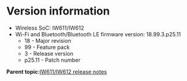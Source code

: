 # Version information

-   Wireless SoC: IW611/IW612
-   Wi-Fi and Bluetooth/Bluetooth LE firmware version: 18.99.3.p25.11
    -   18 - Major revision
    -   99 - Feature pack
    -   3 - Release version
    -   p25.11 - Patch number

**Parent topic:**[IW611/IW612 release notes](../topics/iw611-iw612-release-notes.md)


